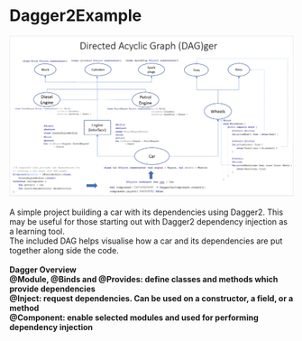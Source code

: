 # Dagger2Example
![Screenshot](DAG.bmp)
<br>
<br>
A simple project building a car with its dependencies using Dagger2. This may be useful for those starting out with Dagger2 dependency injection as a learning tool.
<br>The included DAG helps visualise how a car and its dependencies are put together along side the code.
<br>
<br>
<b> Dagger Overview
<br>
@Module, @Binds and @Provides: define classes and methods which provide dependencies <br>
@Inject: request dependencies. Can be used on a constructor, a field, or a method <br>
@Component: enable selected modules and used for performing dependency injection <br>
  
